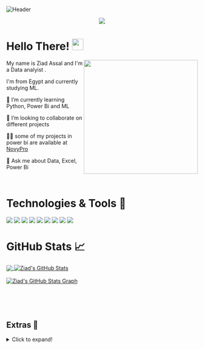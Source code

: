 ![Header](https://th.bing.com/th/id/R.bcf68c1f5aa736f48aa4f86e81894602?rik=P63akbkvm3%2fOug&riu=http%3a%2f%2fcorpusconsulting.in%2fwp-content%2fuploads%2f2015%2f11%2fbuilding-capabilities1-6.jpg&ehk=MwW6Qu4Qsg3kJpcFj2qCvFLVoTLcEzFGp1p2tHQByoY%3d&risl=&pid=ImgRaw&r=0?raw=true "Header")


<p align="center">
  <a href="https://www.linkedin.com/in/ziad-assal/" target="_blank">
    <img src="https://img.shields.io/static/v1?label=|&message=LINKED-IN&color=cdf998&style=plastic&logo=linkedin&logo-color=white"/>
  </a>
</p>

# Hello There! <img src="https://th.bing.com/th/id/R.fb48d654a18b552077522b355f721cec?rik=AsmQI1uTuIdvxA&pid=ImgRaw&r=0?raw=true" width="30">
 <!-- Profile views -->
 <img src="https://media.giphy.com/media/l46Cy1rHbQ92uuLXa/giphy.gif" align="right" height="300">
 
 <p align="left">My name is Ziad Assal and I'm a Data analyist .
  
  I'm from Egypt and currently studying ML.
  
</p>


🌱 I’m currently learning Python, Power Bi and ML

👯 I’m looking to collaborate on different projects

👨‍💻 some of my projects in power bi are available at [NovyPro](https://www.novypro.com/profile_projects/ziadasal)

👀 Ask me about Data, Excel, Power Bi

<br>


# Technologies & Tools 🔧
![](https://img.shields.io/badge/Code-JavaScript-informational?style=flat&logo=javascript&logoColor=white&color=brightgreen)
![](https://img.shields.io/badge/Code-Python-informational?style=flat&logo=python&logoColor=white&color=brightgreen)
![](https://img.shields.io/badge/Database-MySQL-informational?style=flat&logo=mysql&logoColor=white&color=brightgreen)
![](https://img.shields.io/badge/Tools-Git-informational?style=flat&logo=git&logoColor=white&color=brightgreen)
![](https://img.shields.io/badge/Tools-Power%20bi-brightgreen)
![](https://img.shields.io/badge/Tools-Tableau%20-brightgreen)
![](https://img.shields.io/badge/Tools-Excel-brightgreen)
![](https://img.shields.io/badge/Editor-Jupyter%20notebook-brightgreen)
![](https://img.shields.io/badge/Editor-VSCode-informational?style=flat&logo=visualstudiocode&logoColor=white&color=brightgreen)
<br>

# GitHub Stats 📈
<a href="https://github.com/ziadasal">
  <img align="center" src="https://github-readme-stats.vercel.app/api/top-langs/?username=ziadasal&hide=less&title_color=d13979&text_color=c9cacc&icon_color=2bbc8a&bg_color=1d1f21&langs_count=3" />
</a>

<a href="https://github.com/ziadasal">
  <img align="center" src="https://github-readme-stats.vercel.app/api?username=ziadasal&count_private=true&show_icons=true&theme=radical&hide_border=true&custom_title=Rahul%20Karda%27s%20Github%20Stats" alt="Ziad's GitHub Stats" />
</a>
<br><br>

<a href="https://github.com/ziadasal">
  <img align="center" src="https://github-profile-summary-cards.vercel.app/api/cards/profile-details?username=ziadasal&theme=radical&hide_border=true)](https://github.com/ziadasal" alt="Ziad's GitHub Stats Graph"/>
</a>
<br><br>

<!-- <a  href="https://github.com/ziadasal">
  <img align="center" src="https://github-readme-streak-stats.herokuapp.com/?user=ziadasal&theme=dark" alt="Rahul's GitHub Streak Stats"/>
</a> -->
<br><br>

<!-- ## Some Projects 💻

<a href="https://github.com/ziadasal/Crop-Yield-Prediction">
  <img align="center" src="https://github-readme-stats.vercel.app/api/pin/?username=ziadasal&repo=Crop-Yield-Prediction&title_color=ffffff&text_color=c9cacc&icon_color=2bbc8a&bg_color=1d1f21" />
</a> 

<a href="https://github.com/ziadasal/SparkFoundation">
  <img align="center" src="https://github-readme-stats.vercel.app/api/pin/?username=ziadasal&repo=SparkFoundation&title_color=ffffff&text_color=c9cacc&icon_color=2bbc8a&bg_color=1d1f21" />
</a>

<br><br> -->


## Extras 📝
  <details>
  <summary>Click to expand!</summary>
  <br>
    <p>
<a href="https://github.com/ziadasal?tab=followers">
    <img src="https://img.shields.io/github/followers/ziadasal?label=Followers&logo=GitHub&style=for-the-badge" alt="GitHub Followers" />
  </a>
  </a>
 </p>
 <br>
  <p>
  <img src="https://github-profile-trophy.vercel.app/?username=ziadasal&theme=onedark&column=3&margin-w=15&margin-h=15" />
  </p>
  <br>
 <img src="https://metrics.lecoq.io/ziadasal?template=classic&activity=1&followup=1&languages=1&lines=1&people=1&activity.limit=5&activity.days=14&activity.filter=all&activity.visibility=all&activity.timestamps=false&languages.colors=github&languages.threshold=0%25&people.limit=28&people.size=28&people.types=followers%2C%20following&people.identicons=true&people.shuffle=true&config.timezone=Asia%2FCalcutta&config.twemoji=true" alt="Detailed Github Stats"/>   
</details>

<!-- icons with padding -->

[2.1]: http://i.imgur.com/0o48UoR.png (github icon with padding)

<!-- icons without padding -->

[2.2]: http://i.imgur.com/9I6NRUm.png (github icon without padding)
[3.2]: https://raw.githubusercontent.com/MartinHeinz/MartinHeinz/master/linkedin-3-16.png (LinkedIn icon without padding)


<!-- links to your social media accounts -->

[2]: https://github.com/ziadasal
[3]: https://www.linkedin.com/in/ziad-assal/
